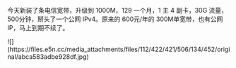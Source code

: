 <p>今天新装了条电信宽带，升级到 1000M，129 一个月，1 主 4 副卡，30G 流量，500分钟，掰头了一个公网 IPv4。原来的 600元/年的 300M单宽带，也有公网 IP，马上到期不续了。</p>
![](https://files.e5n.cc/media_attachments/files/112/422/421/506/134/452/original/abca583adbe928df.jpg)